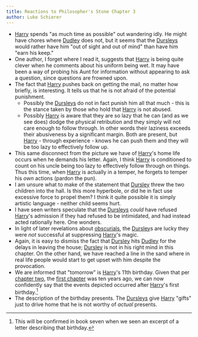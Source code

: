 ```yaml
---
title: Reactions to Philosopher's Stone Chapter 3
author: Luke Schierer
---
```


* [Harry] spends "as much time as possible" out wandering idly.  He might have chores where [Dudley] does not, but it seems that the [Dursleys] would rather have him "out of sight and out of mind" than have him "earn his keep." 
* One author, I forget where I read it, suggests that [Harry] is being quite clever when he comments about his uniform being wet.  It may have been a way of probing his Aunt for information without appearing to ask a question, since questions are frowned upon. 
* The fact that [Harry] pushes back on getting the mail, no matter how briefly, is interesting.  It tells us that he is not afraid of the potential punishment. 
  * Possibly the [Dursleys] do not in fact punish him all that much - this is the stance taken by those who hold that [Harry] is not abused.
  * Possibly [Harry] is aware that they are so lazy that he can (and as we see does) dodge the physical retribution and they simply will not care enough to follow through.  In other words their laziness exceeds their abusiveness by a significant margin.  Both are present, but [Harry] - through experience - knows he can push them and they will be too lazy to effectively follow up. 
* This same disconnect from the picture we have of [Harry]'s home life occurs when he demands his letter.  Again, I think [Harry] is conditioned to count on his uncle being too lazy to effectively follow through on things.  Thus this time, when [Harry] is actually in a temper, he forgets to temper his *own* actions (pardon the pun).  
* I am unsure what to make of the statement that [Dursley] threw the two children into the hall.  Is this more hyperbole, or did he in fact use excessive force to propel them? I think it quite possible it is simply artistic language - neither child seems hurt. 
* I have seen writers speculate that the [Dursleys] *could* have refused [Harry]'s admission if they had refused to be intimidated, and had instead acted rationally here.  One wonders. 
* In light of later revelations about [obscurials], the [Dursley]s are lucky they were *not* successful at suppressing [Harry]'s magic. 
* Again, it is easy to dismiss the fact that [Dursley] hits [Dudley] for the delays in leaving the house; [Dursley] is not in his right mind in this chapter.  On the other hand, we have reached a line in the sand where in real life people would start to get upset with him despite the provocation. 
* We are informed that "tomorrow" is [Harry]'s 11th birthday.  Given that per [chapter two], the [first chapter] was ten years ago, we can now confidently say that the events depicted occurred after [Harry]'s first birthday.[^240424-3]
* The description of the birthday presents.  The [Dursleys] give [Harry] "gifts" just to drive home that he is not worthy of *actual* presents. 

[chapter two]: ../chapter-02/

[first chapter]: ../chapter-01/ 

[Dursley]: /harrypedia/people/dursley/vernon/

[Dudley]: /harrypedia/people/dursley/dudley/

[Dursleys]: /harrypedia/people/dursley/

[Harry]: /harrypedia/people/potter/harry_james/

[obscurials]: /harrypedia/beings/obscurus/

[^240424-3]: This will be confirmed in book seven when we seen an excerpt of a letter describing that birthday. 